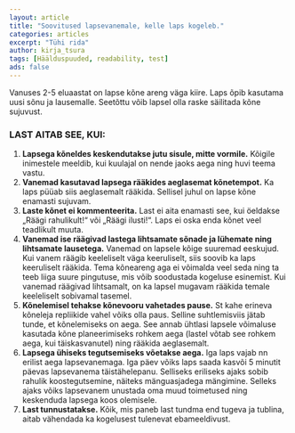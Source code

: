 ```yaml
---
layout: article
title: "Soovitused lapsevanemale, kelle laps kogeleb."
categories: articles
excerpt: "Tühi rida"
author: kirja_tsura
tags: [Häälduspuuded, readability, test]
ads: false
---
```



Vanuses 2-5 eluaastat on lapse kõne areng väga kiire. Laps õpib kasutama uusi sõnu ja lausemalle. Seetõttu  võib lapsel olla raske säilitada kõne sujuvust. 

### LAST AITAB SEE, KUI:
1. **Lapsega kõneldes keskendutakse jutu sisule, mitte vormile.**
Kõigile inimestele meeldib, kui kuulajal on nende jaoks aega ning huvi teema vastu.
2. **Vanemad kasutavad lapsega rääkides aeglasemat kõnetempot.**
Ka laps püüab siis aeglasemalt rääkida. Sellisel juhul on lapse kõne enamasti sujuvam.
3. **Laste kõnet ei kommenteerita.**
Last ei aita enamasti see, kui öeldakse „Räägi rahulikult!“ või „Räägi ilusti!“. Laps ei oska enda kõnet veel teadlikult muuta.
4. **Vanemad ise räägivad lastega lihtsamate sõnade ja lühemate ning lihtsamate lausetega.**
Vanemad on lapsele kõige suuremad eeskujud. Kui vanem räägib keeleliselt väga keeruliselt, siis soovib ka laps keeruliselt rääkida. Tema kõneareng aga ei võimalda veel seda ning ta teeb liiga suure pingutuse, mis võib soodustada kogeluse esinemist. Kui vanemad räägivad lihtsamalt, on ka lapsel mugavam rääkida temale keeleliselt sobivamal tasemel. 
5. **Kõnelemisel tehakse kõnevooru vahetades pause.**
St kahe erineva kõneleja repliikide vahel võiks olla paus. Selline suhtlemisviis jätab tunde, et kõnelemiseks on aega. See annab ühtlasi lapsele võimaluse kasutada kõne planeerimiseks rohkem aega (lastel võtab see rohkem aega, kui täiskasvanutel) ning rääkida aeglasemalt.
6. **Lapsega ühiseks tegutsemiseks võetakse aega.**
Iga laps vajab nn erilist aega lapsevanemaga. Iga päev võiks laps saada kasvõi 5 minutit päevas lapsevanema täistähelepanu. Selliseks eriliseks ajaks sobib rahulik koostegutsemine, näiteks mänguasjadega mängimine. Selleks ajaks võiks lapsevanem unustada oma muud toimetused ning keskenduda lapsega koos olemisele.
7. **Last tunnustatakse.**
Kõik, mis paneb last tundma end tugeva ja tublina, aitab vähendada ka kogelusest tulenevat ebameeldivust.

